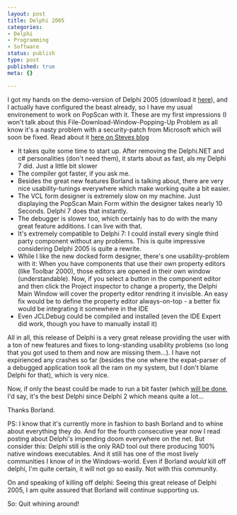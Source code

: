 ```yaml
---
layout: post
title: Delphi 2005
categories:
- Delphi
- Programming
- Software
status: publish
type: post
published: true
meta: {}

---
```

<p>I got my hands on the demo-version of Delphi 2005 (download it <a href="http://www.borland.com/products/downloads/download_delphi.html">here</a>), and I actually have configured the beast already, so I have my usual environement to work on PopScan with it. These are my first impressions (I won't talk about this File-Download-Window-Popping-Up Problem as all know it's a nasty problem with a security-patch from Microsoft which will soon be fixed. Read about it <a href="http://blogs.borland.com/stevet/archive/2004/11/16/1844.aspx"> here on Steves blog</a></p>

<ul>
 <li>It takes quite some time to start up. After removing the Delphi.NET and c# personalities (don't need them), it starts about as fast, als my Delphi 7 did. Just a little bit slower</li>
 <li>The compiler got faster, if you ask me.</li>
 <li>Besides the great new features Borland is talking about, there are very nice usability-tunings everywhere which make working quite a bit easier.</li>
 <li>The VCL form designer is extremely slow on my machine. Just displaying the PopScan Main Form within the designer takes nearly 10 Seconds. Delphi 7 does that instantly.</li>
 <li>The debugger is slower too, which certainly has to do with the many great feature additions. I can live with that.</li>
 <li>It's extremely compatible to Delphi 7: I could install every single third party component without any problems. This is quite impressive considering Delphi 2005 is quite a rewrite.</li>
 <li>While I like the new docked form designer, there's one usability-problem with it: When you have components that use their own property editors (like Toolbar 2000), those editors are opened in their own window (understandable). Now, if you select a button in the component editor and then click the Project inspector to change a property, the Delphi Main Window will cover the property editor rendring it invisible. An easy fix would be to define the property editor always-on-top - a better fix would be integrating it somewhere in the IDE</li>
 <li>Even JCLDebug could be compiled and installed (even the IDE Expert did work, though you have to manually install it)</li>
</ul>
<p>All in all, this release of Delphi is a very great release providing the user with a ton of new features and fixes to long-standing usability problems (so long that you got used to them and now are missing them...). I have not expirienced any crashes so far (besides the one where the expat-parser of a debugged application took all the ram on my system, but I don't blame Delphi for that), which is very nice.</p>
<p>Now, if only the beast could be made to run a bit faster (which <a href="http://blogs.borland.com/ao/archive/2004/11/24/1937.aspx">will be done</a>, I'd say, it's the best Delphi since Delphi 2 which means quite a lot...</p>
<p>Thanks Borland.</p>
<p>PS: I know that it's currently more in fashion to bash Borland and to whine about everything they do. And for the fourth consecutive year now I read posting about Delphi's impending doom everywhere on the net. But consider this: Delphi still is the only RAD tool out there producing 100% native windows executables. And it still has one of the most lively communities I know of in the Windows-world. Even if Borland <em>would</em> kill off delphi, I'm quite certain, it will not go so easily. Not with this community.</p>
<p>On and speaking of killing off delphi: Seeing this great release of Delphi 2005, I am quite assured that Borland will continue supporting us.</p>
<p>So: Quit whining around!</p>
